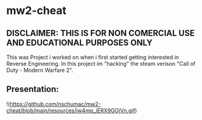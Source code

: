 # mw2-cheat
## DISCLAIMER: THIS IS FOR NON COMERCIAL USE AND EDUCATIONAL PURPOSES ONLY

This was Project i worked on when i first started getting interested in Reverse Engineering.
In this project im "hacking" the steam verison "Call of Duty - Modern Warfare 2".

## Presentation:
!(https://github.com/nschumac/mw2-cheat/blob/main/resources/iw4mp_iERX9GOjVn.gif)
